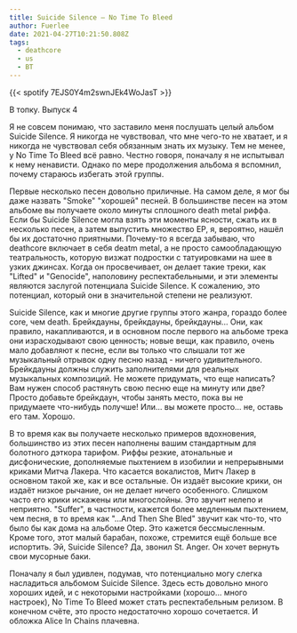 ```yaml
---
title: Suicide Silence — No Time To Bleed
author: Fuerlee
date: 2021-04-27T10:21:50.808Z
tags:
  - deathcore
  - us
  - ВТ
---
```

{{< spotify 7EJS0Y4m2swnJEk4WoJasT >}}

В топку. Выпуск 4



Я не совсем понимаю, что заставило меня послушать целый альбом Suicide Silence. Я никогда не чувствовал, что мне чего-то не хватает, и я никогда не чувствовал себя обязанным знать их музыку. Тем не менее, у No Time To Bleed всё равно. Честно говоря, поначалу я не испытывал к нему ненависти. Однако по мере продолжения альбома я вспомнил, почему стараюсь избегать этой группы.



Первые несколько песен довольно приличные. На самом деле, я мог бы даже назвать "Smoke" "хорошей" песней. В большинстве песен на этом альбоме вы получаете около минуты сплошного death metal риффа. Если бы Suicide Silence могла взять эти моменты ясности, сжать их в несколько песен, а затем выпустить множество EP, я, вероятно, нашёл бы их достаточно приятными. Почему-то я всегда забываю, что deathcore включает в себя deatm metal, а не просто самообладающую театральность, которую визжат подростки с татуировками на шее в узких джинсах. Когда он просвечивает, он делает такие треки, как "Lifted" и "Genocide", наполовину респектабельными, и эти элементы являются заслугой потенциала Suicide Silence. К сожалению, это потенциал, который они в значительной степени не реализуют.



Suicide Silence, как и многие другие группы этого жанра, гораздо более core, чем death. Брейкдауны, брейкдауны, брейкдауны… Они, как правило, накапливаются, и в основном после первого на альбоме трека они израсходывают свою ценность; новые вещи, как правило, очень мало добавляют к песне, если вы только что слышали тот же музыкальный отрывок одну песню назад - ничего удивительного. Брейкдауны должны служить заполнителями для реальных музыкальных композиций. Не можете придумать, что еще написать? Вам нужен способ растянуть свою песню еще на минуту или две? Просто добавьте брейкдаун, чтобы занять место, пока вы не придумаете что-нибудь получше! Или… вы можете просто… не, оставь его там. Хорошо.



В то время как вы получаете несколько примеров вдохновения, большинство из этих песен наполнены вашим стандартным для болотного дэткора тарифом. Риффы резкие, атональные и дисфонические, дополняемые пыхтением в изобилии и непрерывными криками Митча Лакера. Что касается вокалистов, Митч Лакер в основном такой же, как и все остальные. Он издаёт высокие крики, он издаёт низкое рычание, он не делает ничего особенного. Слишком часто его крики искажены или многослойны. Это звучит нелепо и неприятно. "Suffer", в частности, кажется более медленным пыхтением, чем песня, в то время как "…And Then She Bled" звучит как что-то, что было бы как дома на альбоме Otep. Это кажется бессмысленным. Кроме того, этот малый барабан, похоже, стремится ещё больше все испортить. Эй, Suicide Silence? Да, звонил St. Anger. Он хочет вернуть свои мусорные баки.



Поначалу я был удивлен, подумав, что потенциально могу слегка насладиться альбомом Suicide Silence. Здесь есть довольно много хороших идей, и с некоторыми настройками (хорошо… много настроек), No Time To Bleed может стать респектабельным релизом. В конечном счёте, это просто недостаточно хорошо сочетается. И обложка Alice In Chains плачевна.